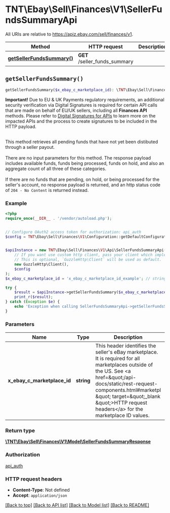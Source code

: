 # TNT\Ebay\Sell\Finances\V1\SellerFundsSummaryApi

All URIs are relative to https://apiz.ebay.com/sell/finances/v1.

Method | HTTP request | Description
------------- | ------------- | -------------
[**getSellerFundsSummary()**](SellerFundsSummaryApi.md#getSellerFundsSummary) | **GET** /seller_funds_summary | 


## `getSellerFundsSummary()`

```php
getSellerFundsSummary($x_ebay_c_marketplace_id): \TNT\Ebay\Sell\Finances\V1\Model\SellerFundsSummaryResponse
```



<div class=\"msgbox_important\"><p class=\"msgbox_importantInDiv\" data-mc-autonum=\"&lt;b&gt;&lt;span style=&quot;color: #dd1e31;&quot; class=&quot;mcFormatColor&quot;&gt;Important! &lt;/span&gt;&lt;/b&gt;\"><span class=\"autonumber\"><span><b><span style=\"color: #dd1e31;\" class=\"mcFormatColor\">Important!</span></b></span></span> Due to EU &amp; UK Payments regulatory requirements, an additional security verification via Digital Signatures is required for certain API calls that are made on behalf of EU/UK sellers, including all <b>Finances API</b> methods. Please refer to <a href=\"/develop/guides/digital-signatures-for-apis \" target=\"_blank\">Digital Signatures for APIs</a> to learn more on the impacted APIs and the process to create signatures to be included in the HTTP payload.</p></div><br/>This method retrieves all pending funds that have not yet been distibuted through a seller payout.<br><br>There are no input parameters for this method. The response payload includes available funds, funds being processed, funds on hold, and also an aggregate count of all three of these categories.<br><br>If there are no funds that are pending, on hold, or being processed for the seller's account, no response payload is returned, and an http status code of <code>204 - No Content</code> is returned instead.

### Example

```php
<?php
require_once(__DIR__ . '/vendor/autoload.php');


// Configure OAuth2 access token for authorization: api_auth
$config = TNT\Ebay\Sell\Finances\V1\Configuration::getDefaultConfiguration()->setAccessToken('YOUR_ACCESS_TOKEN');


$apiInstance = new TNT\Ebay\Sell\Finances\V1\Api\SellerFundsSummaryApi(
    // If you want use custom http client, pass your client which implements `GuzzleHttp\ClientInterface`.
    // This is optional, `GuzzleHttp\Client` will be used as default.
    new GuzzleHttp\Client(),
    $config
);
$x_ebay_c_marketplace_id = 'x_ebay_c_marketplace_id_example'; // string | This header identifies the seller's eBay marketplace. It is required for all marketplaces outside of the US. See <a href=\"/api-docs/static/rest-request-components.html#marketpl \" target=\"_blank \">HTTP request headers</a> for the marketplace ID values.

try {
    $result = $apiInstance->getSellerFundsSummary($x_ebay_c_marketplace_id);
    print_r($result);
} catch (Exception $e) {
    echo 'Exception when calling SellerFundsSummaryApi->getSellerFundsSummary: ', $e->getMessage(), PHP_EOL;
}
```

### Parameters

Name | Type | Description  | Notes
------------- | ------------- | ------------- | -------------
 **x_ebay_c_marketplace_id** | **string**| This header identifies the seller&#39;s eBay marketplace. It is required for all marketplaces outside of the US. See &lt;a href&#x3D;\&quot;/api-docs/static/rest-request-components.html#marketpl \&quot; target&#x3D;\&quot;_blank \&quot;&gt;HTTP request headers&lt;/a&gt; for the marketplace ID values. | [optional]

### Return type

[**\TNT\Ebay\Sell\Finances\V1\Model\SellerFundsSummaryResponse**](../Model/SellerFundsSummaryResponse.md)

### Authorization

[api_auth](../../README.md#api_auth)

### HTTP request headers

- **Content-Type**: Not defined
- **Accept**: `application/json`

[[Back to top]](#) [[Back to API list]](../../README.md#endpoints)
[[Back to Model list]](../../README.md#models)
[[Back to README]](../../README.md)
